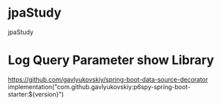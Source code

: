 # jpaStudy
jpaStudy

# Log Query Parameter show Library
https://github.com/gavlyukovskiy/spring-boot-data-source-decorator
implementation("com.github.gavlyukovskiy:p6spy-spring-boot-starter:${version}")
